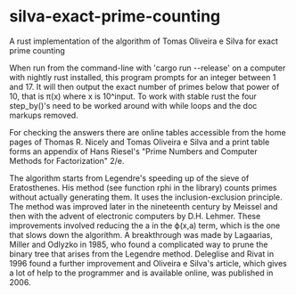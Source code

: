 # silva-exact-prime-counting
A rust implementation of the algorithm of Tomas Oliveira e Silva for exact prime counting

When run from the command-line with 'cargo run --release' on a computer with nightly rust installed, this program prompts for an integer between 1 and 17. It will then output the exact number of primes below that power of 10, that is π(x) where x is 10^input. To work with stable rust the four step_by()'s need to be worked around with while loops and the doc markups removed.

For checking the answers there are online tables accessible from the home pages of Thomas R. Nicely and Tomas Oliveira e Silva and a print table forms an appendix of Hans Riesel's "Prime Numbers and Computer Methods for Factorization" 2/e.

The algorithm starts from Legendre's speeding up of the sieve of Eratosthenes. His method (see function rphi in the library) counts primes without actually generating them. It uses the inclusion-exclusion principle. The method was improved later in the nineteenth century by Meissel and then with the advent of electronic computers by D.H. Lehmer. These improvements involved reducing the a in the ϕ(x,a) term, which is the one that slows down the algorithm. A breakthrough was made by Lagaarias, Miller and Odlyzko in 1985, who found a complicated way to prune the binary tree that arises from the Legendre method. Deleglise and Rivat in 1996 found a further improvement and Oliveira e Silva's article, which gives a lot of help to the programmer and is available online, was published in 2006.
